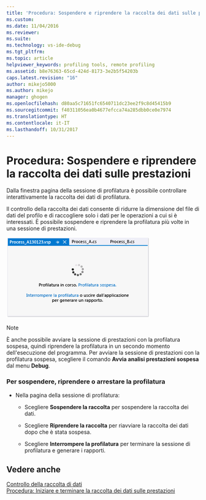 ```yaml
---
title: 'Procedura: Sospendere e riprendere la raccolta dei dati sulle prestazioni | Microsoft Docs'
ms.custom: 
ms.date: 11/04/2016
ms.reviewer: 
ms.suite: 
ms.technology: vs-ide-debug
ms.tgt_pltfrm: 
ms.topic: article
helpviewer_keywords: profiling tools, remote profiling
ms.assetid: b8e76363-65cd-424d-8173-3e2b5f54203b
caps.latest.revision: "16"
author: mikejo5000
ms.author: mikejo
manager: ghogen
ms.openlocfilehash: d80aa5c71651fc6540711dc23ee2f9c8d45415b9
ms.sourcegitcommit: f40311056ea0b4677efcca74a285dbb0ce0e7974
ms.translationtype: HT
ms.contentlocale: it-IT
ms.lasthandoff: 10/31/2017
---
```

# <a name="how-to-pause-and-resume-performance-data-collection"></a>Procedura: Sospendere e riprendere la raccolta dei dati sulle prestazioni
Dalla finestra pagina della sessione di profilatura è possibile controllare interattivamente la raccolta dei dati di profilatura.  
  
 Il controllo della raccolta dei dati consente di ridurre la dimensione del file di dati del profilo e di raccogliere solo i dati per le operazioni a cui si è interessati. È possibile sospendere e riprendere la profilatura più volte in una sessione di prestazioni.  
  
 ![Pagina della sessione di profilatura](../profiling/media/prof_profilingsessionpage.png "PROF_ProfilingSessionPage")  
  
> [!NOTE]
>  È anche possibile avviare la sessione di prestazioni con la profilatura sospesa, quindi riprendere la profilatura in un secondo momento dell'esecuzione del programma. Per avviare la sessione di prestazioni con la profilatura sospesa, scegliere il comando **Avvia analisi prestazioni sospesa** dal menu **Debug**.  
  
### <a name="to-pause--resume-or-stop-profiling"></a>Per sospendere, riprendere o arrestare la profilatura  
  
-   Nella pagina della sessione di profilatura:  
  
    -   Scegliere **Sospendere la raccolta** per sospendere la raccolta dei dati.  
  
    -   Scegliere **Riprendere la raccolta** per riavviare la raccolta dei dati dopo che è stata sospesa.  
  
    -   Scegliere **Interrompere la profilatura** per terminare la sessione di profilatura e generare i rapporti.  
  
## <a name="see-also"></a>Vedere anche  
 [Controllo della raccolta di dati](../profiling/controlling-data-collection.md)   
 [Procedura: Iniziare e terminare la raccolta dei dati sulle prestazioni](../profiling/how-to-start-and-end-performance-data-collection.md)